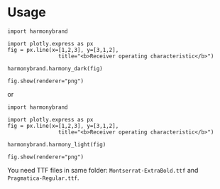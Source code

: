 # Usage

```
import harmonybrand

import plotly.express as px
fig = px.line(x=[1,2,3], y=[3,1,2],
                title="<b>Receiver operating characteristic</b>")

harmonybrand.harmony_dark(fig)

fig.show(renderer="png")
```

or

```
import harmonybrand

import plotly.express as px
fig = px.line(x=[1,2,3], y=[3,1,2],
                title="<b>Receiver operating characteristic</b>")

harmonybrand.harmony_light(fig)

fig.show(renderer="png")
```

You need TTF files in same folder: `Montserrat-ExtraBold.ttf` and `Pragmatica-Regular.ttf`.
